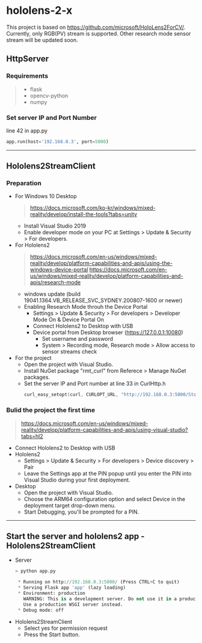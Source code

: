 # hololens-2-x
This project is based on https://github.com/microsoft/HoloLens2ForCV/.
Currently, only RGB(PV) stream is supported. Other research mode sensor stream will be updated soon.
## HttpServer
### Requirements
>- flask
>  - opencv-python
>  - numpy
### Set server IP and Port Number
line 42 in app.py 
``` Python
app.run(host='192.168.0.3', port=5000)
```

---------------------
## Hololens2StreamClient
### Preparation
+ For Windows 10 Desktop
   > https://docs.microsoft.com/ko-kr/windows/mixed-reality/develop/install-the-tools?tabs=unity
   - Install Visual Studio 2019
   - Enable developer mode on your PC at Settings > Update & Security > For developers.
+ For Hololens2
     > https://docs.microsoft.com/en-us/windows/mixed-reality/develop/platform-capabilities-and-apis/using-the-windows-device-portal
     > https://docs.microsoft.com/en-us/windows/mixed-reality/develop/platform-capabilities-and-apis/research-mode
   - windows update (build 19041.1364.VB_RELEASE_SVC_SYDNEY.200807-1600 or newer)
   - Enabling Research Mode throuh the Device Portal
      - Settings > Update & Security > For developers > Developer Mode On & Device Portal On
      - Connect Hololens2 to Desktop with USB
      - Device portal from Desktop browser (https://127.0.0.1:10080)
        - Set username and password
        - System > Recording mode, Research mode > Allow access to sensor streams check
+ For the project
  - Open the project with Visual Studio.
  - Install NuGet package "rmt_curl" from Referece > Manage NuGet packages.
  - Set the server IP and Port number at line 33 in CurlHttp.h
    ``` C++
    curl_easy_setopt(curl, CURLOPT_URL, "http://192.168.0.3:5000/Store");
    ```
### Bulid the project the first time
> https://docs.microsoft.com/en-us/windows/mixed-reality/develop/platform-capabilities-and-apis/using-visual-studio?tabs=hl2
 - Connect Hololens2 to Desktop with USB
 - Hololens2
   - Settings > Update & Security > For developers > Device discovery > Pair
   - Leave the Settings app at the PIN popup until you enter the PIN into Visual Studio during your first deployment.
 - Desktop
   - Open the project with Visual Studio.
   - Choose the ARM64 configuration option and select Device in the deployment target drop-down menu.
   - Start Debugging, you'll be prompted for a PIN.
----------------------------------
## Start the server and hololens2 app - Hololens2StreamClient
  - Server
    ``` Python
    > python app.py
    
     * Running on http://192.168.0.3:5000/ (Press CTRL+C to quit)
     * Serving Flask app 'app' (lazy loading)
     * Environment: production
       WARNING: This is a development server. Do not use it in a production deployment.
       Use a production WSGI server instead.
     * Debug mode: off
    ```
  - Hololens2StreamClient
    - Select yes for permission request
    - Press the Start button.
    
    


